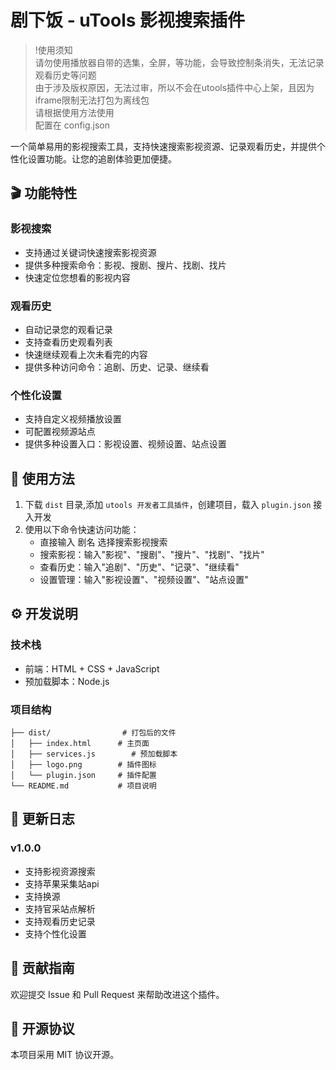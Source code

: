 # 剧下饭 - uTools 影视搜索插件

> !使用须知  
> 请勿使用播放器自带的选集，全屏，等功能，会导致控制条消失，无法记录观看历史等问题  
> 由于涉及版权原因，无法过审，所以不会在utools插件中心上架，且因为iframe限制无法打包为离线包  
> 请根据使用方法使用  
> 配置在 config.json  

一个简单易用的影视搜索工具，支持快速搜索影视资源、记录观看历史，并提供个性化设置功能。让您的追剧体验更加便捷。

## 🎬 功能特性

### 影视搜索

- 支持通过关键词快速搜索影视资源
- 提供多种搜索命令：影视、搜剧、搜片、找剧、找片
- 快速定位您想看的影视内容

### 观看历史

- 自动记录您的观看记录
- 支持查看历史观看列表
- 快速继续观看上次未看完的内容
- 提供多种访问命令：追剧、历史、记录、继续看

### 个性化设置

- 支持自定义视频播放设置
- 可配置视频源站点
- 提供多种设置入口：影视设置、视频设置、站点设置

## 🚀 使用方法

1. 下载 `dist` 目录,添加 `utools 开发者工具插件`，创建项目，载入 `plugin.json` 接入开发
2. 使用以下命令快速访问功能：
   - 直接输入 剧名 选择搜索影视搜索
   - 搜索影视：输入"影视"、"搜剧"、"搜片"、"找剧"、"找片"
   - 查看历史：输入"追剧"、"历史"、"记录"、"继续看"
   - 设置管理：输入"影视设置"、"视频设置"、"站点设置"

## ⚙️ 开发说明

### 技术栈

- 前端：HTML + CSS + JavaScript
- 预加载脚本：Node.js

### 项目结构

```text
├── dist/                # 打包后的文件
│   ├── index.html      # 主页面
│   ├── services.js        # 预加载脚本
│   ├── logo.png        # 插件图标
│   └── plugin.json     # 插件配置
└── README.md           # 项目说明
```

## 📝 更新日志

### v1.0.0

- 支持影视资源搜索
- 支持苹果采集站api
- 支持换源
- 支持官采站点解析
- 支持观看历史记录
- 支持个性化设置

## 🤝 贡献指南

欢迎提交 Issue 和 Pull Request 来帮助改进这个插件。

## 📄 开源协议

本项目采用 MIT 协议开源。
